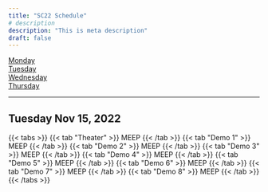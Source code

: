 ```yaml
---
title: "SC22 Schedule"
# description
description: "This is meta description"
draft: false
---
```


<div class="container-fluid">
    <!-- Weekday Anchor Links -->
    <div class="row">
        <div class="col-sm-3"><a href="#Monday" class="btn btn-primary btn-lg active" role="button" aria-pressed="true">Monday</a></div>
        <div class="col-sm-3"><a href="#Tuesday" class="btn btn-primary btn-lg active" role="button" aria-pressed="true">Tuesday</a></div>
        <div class="col-sm-3"><a href="#Wednesday" class="btn btn-primary btn-lg active" role="button" aria-pressed="true">Wednesday</a></div>
        <div class="col-sm-3"><a href="#Thursday" class="btn btn-primary btn-lg active" role="button" aria-pressed="true">Thursday</a></div>
    </div>
    <!-- /Weekday Anchor Links -->
    <hr>

   <div class="row">
    <div class="col"> 
    <h2><a name="Tuesday">Tuesday Nov 15, 2022</a></h2>   
    </div>
   </div>

   </div class="row">
    <div class="col-12">
    {{< tabs >}}
    {{< tab "Theater" >}}
    MEEP
    {{< /tab >}}
    {{< tab "Demo 1" >}}
    MEEP
    {{< /tab >}}
    {{< tab "Demo 2" >}}
    MEEP
    {{< /tab >}}
    {{< tab "Demo 3" >}}
    MEEP
    {{< /tab >}}
    {{< tab "Demo 4" >}}
    MEEP
    {{< /tab >}}
    {{< tab "Demo 5" >}}
    MEEP
    {{< /tab >}}
    {{< tab "Demo 6" >}}
    MEEP
    {{< /tab >}}
    {{< tab "Demo 7" >}}
    MEEP
    {{< /tab >}}
    {{< tab "Demo 8" >}}
    MEEP
    {{< /tab >}}
    {{< /tabs >}}
   
   </div>
   </div>


</div>

